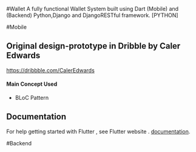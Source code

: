 #Wallet
A fully functional Wallet System built using Dart (Mobile) and (Backend) Python,Django and DjangoRESTful framework. [PYTHON]

#Mobile


## Original design-prototype in Dribble by Caler Edwards
https://dribbble.com/CalerEdwards

#### Main Concept Used
* BLoC Pattern

## Documentation
For help getting started with Flutter , see Flutter website .
[documentation](https://flutter.io/).

#Backend

